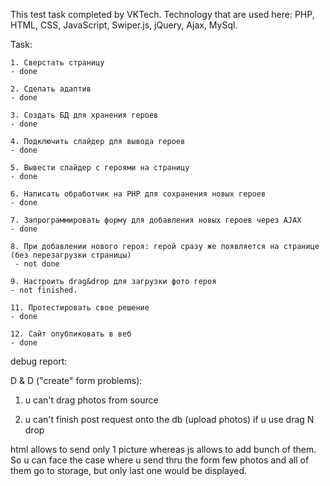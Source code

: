 This test task completed by VKTech.
Technology that are used here:
PHP, HTML, CSS, JavaScript, Swiper.js, jQuery, Ajax, MySql.


Task: 

    1. Сверстать страницу
    - done
    
    2. Сделать адаптив
    - done
    
    3. Создать БД для хранения героев
    - done
    
    4. Подключить слайдер для вывода героев
    - done
    
    5. Вывести слайдер с героями на страницу
    - done
    
    6. Написать обработчик на PHP для сохранения новых героев
    - done
    
    7. Запрограммировать форму для добавления новых героев через AJAX
    - done
    
    8. При добавлении нового героя: герой сразу же появляется на странице (без перезагрузки страницы)
     - not done
     
    9. Настроить drag&drop для загрузки фото героя
    - not finished.
    
    11. Протестировать свое решение
    - done
    
    12. Сайт опубликовать в веб
    - done



debug report:

D & D 
("create" form problems):

1. u can't drag photos from source

2. u can't finish post request onto the db (upload photos) if  u use drag N drop

html allows to send only 1 picture whereas js allows to add bunch of them. So u can face the case where u send thru the form few photos and all of them go to storage, but only last one would be displayed.
